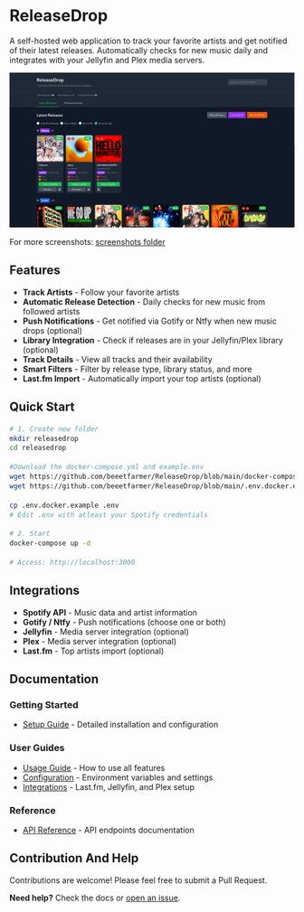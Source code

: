 # ReleaseDrop

A self-hosted web application to track your favorite artists and get notified of their latest releases. Automatically checks for new music daily and integrates with your Jellyfin and Plex media servers.

![ReleaseDrop Screenshot](screenshots/latest-releases-1.png)

For more screenshots: [screenshots folder](screenshots/)

## Features

- **Track Artists** - Follow your favorite artists
- **Automatic Release Detection** - Daily checks for new music from followed artists
- **Push Notifications** - Get notified via Gotify or Ntfy when new music drops (optional)
- **Library Integration** - Check if releases are in your Jellyfin/Plex library (optional)
- **Track Details** - View all tracks and their availability
- **Smart Filters** - Filter by release type, library status, and more
- **Last.fm Import** - Automatically import your top artists (optional)

## Quick Start

```bash
# 1. Create new folder
mkdir releasedrop
cd releasedrop

#Download the docker-compose.yml and example.env
wget https://github.com/beeetfarmer/ReleaseDrop/blob/main/docker-compose.yml
wget https://github.com/beeetfarmer/ReleaseDrop/blob/main/.env.docker.example

cp .env.docker.example .env
# Edit .env with atleast your Spotify credentials

# 2. Start
docker-compose up -d

# Access: http://localhost:3000
```

## Integrations
- **Spotify API** - Music data and artist information
- **Gotify / Ntfy** - Push notifications (choose one or both)
- **Jellyfin** - Media server integration (optional)
- **Plex** - Media server integration (optional)
- **Last.fm** - Top artists import (optional)

## Documentation

### Getting Started
- [Setup Guide](docs/SETUP.md) - Detailed installation and configuration

### User Guides
- [Usage Guide](docs/USAGE.md) - How to use all features
- [Configuration](docs/CONFIGURATION.md) - Environment variables and settings
- [Integrations](docs/INTEGRATIONS.md) - Last.fm, Jellyfin, and Plex setup

### Reference
- [API Reference](docs/API.md) - API endpoints documentation

## Contribution And Help

Contributions are welcome! Please feel free to submit a Pull Request.

**Need help?** Check the docs or [open an issue](https://github.com/beeetfarmer/releasedrop/issues).
